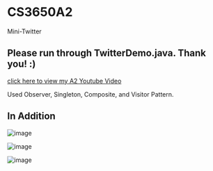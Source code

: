 # CS3650A2
Mini-Twitter

## Please run through TwitterDemo.java. Thank you! :)

[click here to view my A2 Youtube Video](https://youtu.be/WQuK03qFj3M)

Used Observer, Singleton, Composite, and Visitor Pattern. 

## In Addition
![image](https://github.com/yngerges-pro/CS3650A2/assets/102266055/3d016da0-775f-4f6d-9599-bf48e5c985e2)

![image](https://github.com/yngerges-pro/CS3650A2/assets/102266055/036305c7-4e1f-40b5-a0d9-439effe0f1f9)

![image](https://github.com/yngerges-pro/CS3650A2/assets/102266055/dfca6305-ccf8-4327-9fc9-c23c26bf0100)




